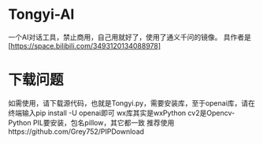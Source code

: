 # Tongyi-AI
一个AI对话工具，禁止商用，自己用就好了，使用了通义千问的镜像。
具作者是[https://space.bilibili.com/3493120134088978]
# 下载问题
如需使用，请下载源代码，也就是Tongyi.py，需要安装库，至于openai库，请在终端输入pip install -U openai即可
wx库其实是wxPython
cv2是Opencv-Python
PIL要安装，包名pillow，其它都一致
推荐使用https://github.com/Grey752/PIPDownload
